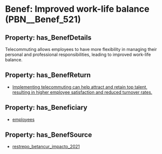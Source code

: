 # Benef: __Improved work-life balance__ (PBN__Benef_521)

## Property: has_BenefDetails

Telecommuting allows employees to have more flexibility in managing their personal and professional responsibilities, leading to improved work-life balance.

## Property: has_BenefReturn

* [Implementing telecommuting can help attract and retain top talent, resulting in higher employee satisfaction and reduced turnover rates.](../BenefReturn/PBN__BenefReturn_571)

## Property: has_Beneficiary

* [employees](../Stakeholder/PBN__Stakeholder_220)

## Property: has_BenefSource

* [restrepo_betancur_impacto_2021](../Article/PBN__Article_108)


